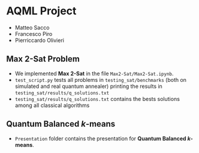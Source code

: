 # AQML Project

* Matteo Sacco
* Francesco Piro
* Pierriccardo Olivieri

## Max 2-Sat Problem 

* We implemented **Max 2-Sat** in the file `Max2-Sat/Max2-Sat.ipynb`.
* `test_script.py` tests all problems in `testing_sat/benchmarks` (both on simulated and real quantum annealer) printing the results in `testing_sat/results/q_solutions.txt`
* `testing_sat/results/q_solutions.txt` contains the bests solutions among all classical algorithms 

## Quantum Balanced *k*-means

* `Presentation` folder contains the presentation for **Quantum Balanced *k*-means**. 




